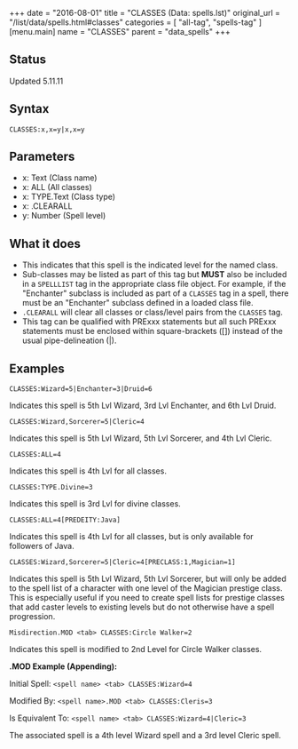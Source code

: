 +++
date = "2016-08-01"
title = "CLASSES (Data: spells.lst)"
original_url = "/list/data/spells.html#classes"
categories = [ "all-tag", "spells-tag" ]
[menu.main]
    name = "CLASSES"
    parent = "data_spells"
+++

## Status

Updated 5.11.11

## Syntax

`CLASSES:x,x=y|x,x=y`

## Parameters

-   x: Text (Class name)
-   x: ALL (All classes)
-   x: TYPE.Text (Class type)
-   x: .CLEARALL
-   y: Number (Spell level)



What it does
------------

-   This indicates that this spell is the indicated level for the
    named class.
-   Sub-classes may be listed as part of this tag but **MUST** also be
    included in a `SPELLLIST` tag in the appropriate class file object.
    For example, if the "Enchanter" subclass is included as part of a
    `CLASSES` tag in a spell, there must be an "Enchanter" subclass
    defined in a loaded class file.
-   `.CLEARALL` will clear all classes or class/level pairs from the
    `CLASSES` tag.
-   This tag can be qualified with PRExxx statements but all such PRExxx
    statements must be enclosed within square-brackets (\[\]) instead of
    the usual pipe-delineation (|).

Examples
--------

`CLASSES:Wizard=5|Enchanter=3|Druid=6`

Indicates this spell is 5th Lvl Wizard, 3rd Lvl Enchanter, and 6th Lvl
Druid.

`CLASSES:Wizard,Sorcerer=5|Cleric=4`

Indicates this spell is 5th Lvl Wizard, 5th Lvl Sorcerer, and 4th Lvl
Cleric.

`CLASSES:ALL=4`

Indicates this spell is 4th Lvl for all classes.

`CLASSES:TYPE.Divine=3`

Indicates this spell is 3rd Lvl for divine classes.

`CLASSES:ALL=4[PREDEITY:Java]`

Indicates this spell is 4th Lvl for all classes, but is only available
for followers of Java.

`CLASSES:Wizard,Sorcerer=5|Cleric=4[PRECLASS:1,Magician=1]`

Indicates this spell is 5th Lvl Wizard, 5th Lvl Sorcerer, but will only
be added to the spell list of a character with one level of the Magician
prestige class. This is especially useful if you need to create spell
lists for prestige classes that add caster levels to existing levels but
do not otherwise have a spell progression.

`Misdirection.MOD <tab> CLASSES:Circle Walker=2`

Indicates this spell is modified to 2nd Level for Circle Walker classes.

**.MOD Example (Appending):**

Initial Spell: `<spell name> <tab> CLASSES:Wizard=4`

Modified By: `<spell name>.MOD <tab> CLASSES:Cleris=3`

Is Equivalent To: `<spell name> <tab> CLASSES:Wizard=4|Cleric=3`

The associated spell is a 4th level Wizard spell and a 3rd level Cleric
spell.

